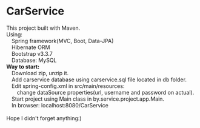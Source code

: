 # CarService
This project built with Maven.</br>
Using:</br>
&emsp;Spring framework(MVC, Boot, Data-JPA)</br> 
&emsp;Hibernate ORM</br> 
&emsp;Bootstrap v3.3.7</br>
&emsp;Database: MySQL</br>
<b>Way to start:</b></br>
&emsp;Download zip, unzip it.</br>
&emsp;Add carservice database using carservice.sql file located in db folder.</br>
&emsp;Edit spring-config.xml in src/main/resources:</br>
&emsp;&emsp;change dataSource properties(url, username and password on actual).</br>
&emsp;Start project using Main class in by.service.project.app.Main.</br>
&emsp;In browser: localhost:8080/CarService</br>
</br>
Hope I didn't forget anything:)
